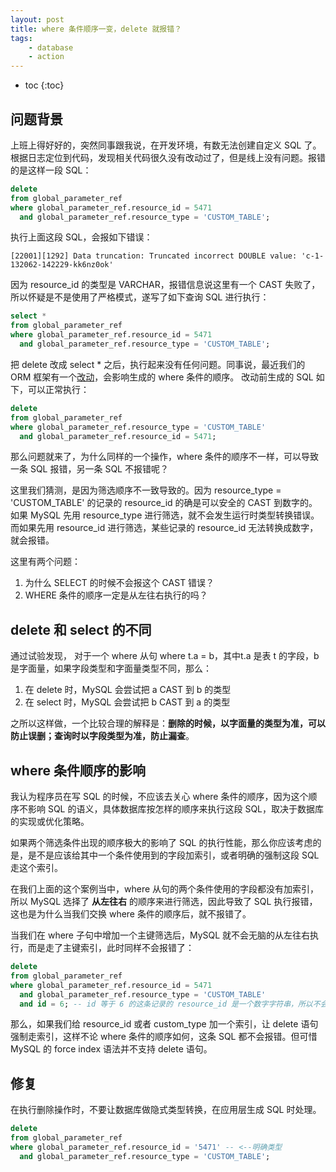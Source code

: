 ```yaml
---
layout: post
title: where 条件顺序一变，delete 就报错？
tags:
    - database
    - action
---
```


* toc
{:toc}

## 问题背景
上班上得好好的，突然同事跟我说，在开发环境，有数无法创建自定义 SQL 了。根据日志定位到代码，发现相关代码很久没有改动过了，但是线上没有问题。报错的是这样一段 SQL：
```sql
delete
from global_parameter_ref
where global_parameter_ref.resource_id = 5471
  and global_parameter_ref.resource_type = 'CUSTOM_TABLE';
```
执行上面这段 SQL，会报如下错误：
```text
[22001][1292] Data truncation: Truncated incorrect DOUBLE value: 'c-1-132062-142229-kk6nz0ok'
```

因为 resource_id 的类型是 VARCHAR，报错信息说这里有一个 CAST 失败了，所以怀疑是不是使用了严格模式，遂写了如下查询 SQL 进行执行：

```sql
select *
from global_parameter_ref
where global_parameter_ref.resource_id = 5471
  and global_parameter_ref.resource_type = 'CUSTOM_TABLE';
```

把 delete 改成 select * 之后，执行起来没有任何问题。同事说，最近我们的 ORM 框架有一个[改动][1]，会影响生成的 where 条件的顺序。 改动前生成的 SQL 如下，可以正常执行：
```sql
delete
from global_parameter_ref
where global_parameter_ref.resource_type = 'CUSTOM_TABLE'
  and global_parameter_ref.resource_id = 5471;
```

那么问题就来了，为什么同样的一个操作，where 条件的顺序不一样，可以导致一条 SQL 报错，另一条 SQL 不报错呢？

这里我们猜测，是因为筛选顺序不一致导致的。因为 resource_type = 'CUSTOM_TABLE' 的记录的 resource_id 的确是可以安全的 CAST 到数字的。如果 MySQL 先用 resource_type 进行筛选，就不会发生运行时类型转换错误。而如果先用 resource_id 进行筛选，某些记录的 resource_id 无法转换成数字，就会报错。

这里有两个问题：
1. 为什么 SELECT 的时候不会报这个 CAST 错误？
2. WHERE 条件的顺序一定是从左往右执行的吗？

## delete 和 select 的不同
通过试验发现， 对于一个 where 从句 where t.a = b，其中t.a 是表 t 的字段，b是字面量，如果字段类型和字面量类型不同，那么：
1. 在 delete 时，MySQL 会尝试把 a CAST 到 b 的类型
2. 在 select 时，MySQL 会尝试把 b CAST 到 a 的类型

之所以这样做，一个比较合理的解释是：**删除的时候，以字面量的类型为准，可以防止误删；查询时以字段类型为准，防止漏查**。

## where 条件顺序的影响
我认为程序员在写 SQL 的时候，不应该去关心 where 条件的顺序，因为这个顺序不影响 SQL 的语义，具体数据库按怎样的顺序来执行这段 SQL，取决于数据库的实现或优化策略。

如果两个筛选条件出现的顺序极大的影响了 SQL 的执行性能，那么你应该考虑的是，是不是应该给其中一个条件使用到的字段加索引，或者明确的强制这段 SQL 走这个索引。

在我们上面的这个案例当中，where 从句的两个条件使用的字段都没有加索引，所以 MySQL 选择了 **从左往右** 的顺序来进行筛选，因此导致了 SQL 执行报错，这也是为什么当我们交换 where 条件的顺序后，就不报错了。

当我们在 where 子句中增加一个主键筛选后，MySQL 就不会无脑的从左往右执行，而是走了主键索引，此时同样不会报错了：
```sql
delete
from global_parameter_ref
where global_parameter_ref.resource_id = 5471
  and global_parameter_ref.resource_type = 'CUSTOM_TABLE'
  and id = 6; -- id 等于 6 的这条记录的 resource_id 是一个数字字符串，所以不会报错
```

那么，如果我们给 resource_id 或者 custom_type 加一个索引，让 delete 语句强制走索引，这样不论 where 条件的顺序如何，这条 SQL 都不会报错。但可惜 MySQL 的 force index 语法并不支持 delete 语句。

## 修复
在执行删除操作时，不要让数据库做隐式类型转换，在应用层生成 SQL 时处理。
```sql
delete
from global_parameter_ref
where global_parameter_ref.resource_id = '5471' -- <--明确类型
  and global_parameter_ref.resource_type = 'CUSTOM_TABLE';
```





[1]: https://github.com/ZhangDianPeng/dborm-mysql/pull/7/commits/d512513b5f197ff2811ad3e933073e0392fc64a4